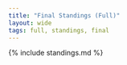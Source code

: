 ```yaml
---
title: "Final Standings (Full)"
layout: wide
tags: full, standings, final
---
```


{% include standings.md %}
